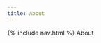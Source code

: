 ```yaml
---
title: About
---
```

<!DOCTYPE html>
<html lang="en">
  <body>
    {% include nav.html %}
    About
  </body>
</html>

